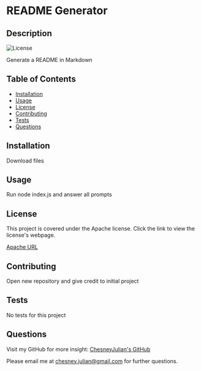 # README Generator
  ## Description  

  ![License](https://img.shields.io/badge/License-Apache_2.0-blue.svg)

  Generate a README in Markdown            
  
  ## Table of Contents
  - [Installation](#installation)
  - [Usage](#usage)
  - [License](#license)
  - [Contributing](#contributing)
  - [Tests](#tests)
  - [Questions](#questions)
  
  ## Installation
  Download files
  ## Usage
  Run node index.js and answer all prompts

  ## License
  This project is covered under the Apache license. Click the link to view the license's webpage.

  [Apache URL](https://opensource.org/licenses/Apache-2.0)
  ## Contributing
  Open new repository and give credit to initial project
  ## Tests
  No tests for this project
  ## Questions
  Visit my GitHub for more insight:  [ChesneyJulian's GitHub](https://github.com/ChesneyJulian/)
  
  Please email me at [chesney.julian@gmail.com](mailto:chesney.julian@gmail.com) for further questions.